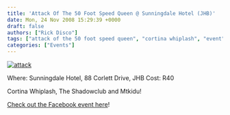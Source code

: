 ```yaml
---
title: 'Attack Of The 50 Foot Speed Queen @ Sunningdale Hotel (JHB)'
date: Mon, 24 Nov 2008 15:29:39 +0000
draft: false
authors: ["Rick Disco"]
tags: ["attack of the 50 foot speed queen", "cortina whiplash", "event", "johannesburg", "mtkidu", "sunningdales hotel", "the shadowclub"]
categories: ["Events"]
---
```


[![](/wp-content/uploads/2008/11/attack.jpg "attack")](/wp-content/uploads/2008/11/attack.jpg)

Where: Sunningdale Hotel, 88 Corlett Drive, JHB Cost: R40

Cortina Whiplash, The Shadowclub and Mtkidu!

[Check out the Facebook event here](http://www.facebook.com/event.php?eid=51037525644 "Facebook Event")!

